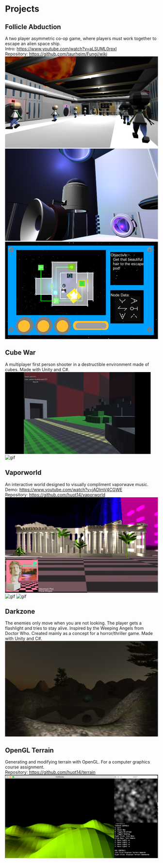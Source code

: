 
# Projects

## Follicle Abduction
A two player asymmetric co-op game, where players must work together to escape an alien space ship.      
Intro: <https://www.youtube.com/watch?v=aLSUML0rpxI>      
Repository: <https://github.com/taurheim/Fungi/wiki>         
![image](fa1.PNG)
![image](fa2.PNG)
![image](fa3.PNG)

## Cube War
A multiplayer first person shooter in a destructible environment made of cubes. Made with Unity and C#.
![gif](cw.gif)
![gif](cw2.gif)

## Vaporworld
An interactive world designed to visually compliment vaporwave music.        
Demo: <https://www.youtube.com/watch?v=jADlmV4CGWE>       
Repository: <https://github.com/huot14/vaporworld>     
![image](vprwrld3.png)
![gif](vw1.gif)
![gif](vw2.gif)

## Darkzone
The enemies only move when you are not looking. The player gets a flashlight and tries to stay alive. Inspired by the Weeping Angels from Doctor Who. Created mainly as a concept for a horror/thriller game. Made with Unity and C#.
![image](darkzone.png)

## OpenGL Terrain
Generating and modifying terrain with OpenGL. For a computer graphics course assignment.      
Repository: <https://github.com/huot14/terrain>       
![image](terrain.png)
